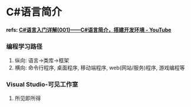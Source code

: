 # C#语言简介

#### refs: [C#语言入门详解(001)——C#语言简介，搭建开发环境 - YouTube](https://www.youtube.com/watch?v=EgIbwCnQ680&list=PLZX6sKChTg8GQxnABqxYGX2zLs4Hfa4Ca)

### 编程学习路径

1. 纵向: 语言→类库→框架
2. 横向: 命令行程序, 桌面程序, 移动端程序, web(网站/服务)程序, 游戏编程等

### Visual Studio-**可见工作室**

1. 所见即所得

